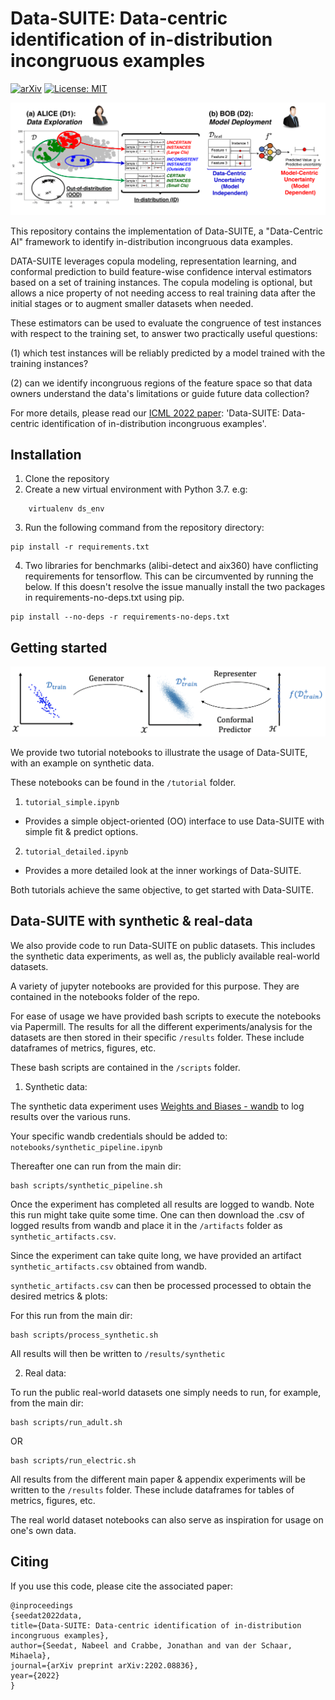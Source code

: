 # Data-SUITE: Data-centric identification of in-distribution incongruous examples

[![arXiv](https://img.shields.io/badge/arXiv-2202.08836-b31b1b.svg)](https://arxiv.org/abs/2202.08836)
[![License: MIT](https://img.shields.io/badge/License-MIT-blue.svg)](https://github.com/vanderschaarlab/Data-SUITE/blob/main/LICENSE)


![image](overview.png "How Data-SUITE can be used in practice")

This repository contains the implementation of Data-SUITE, a "Data-Centric AI" framework to identify in-distribution incongruous data examples.

DATA-SUITE leverages copula modeling, representation learning, and conformal prediction to build feature-wise confidence interval estimators based on a set of training instances. The copula modeling is optional, but allows a nice property of not needing access to real training data after the initial stages or to augment smaller datasets when needed.

These estimators can be used to evaluate the congruence of test instances with respect to the training set, to answer two practically useful questions:

(1) which test instances will be reliably predicted by a model trained with the training instances?

(2) can we identify incongruous regions of the feature space so that data owners understand the data's limitations or guide future data collection?

For more details, please read our [ICML 2022 paper](https://arxiv.org/abs/2202.08836): 'Data-SUITE: Data-centric identification of in-distribution incongruous examples'.

## Installation
1. Clone the repository
2. Create a new virtual environment with Python 3.7. e.g:
```shell
    virtualenv ds_env
```
3. Run the following command from the repository directory:
 ```shell
pip install -r requirements.txt
 ```

4. Two libraries for benchmarks (alibi-detect and aix360) have conflicting requirements for tensorflow. This can be circumvented by running the below. If this doesn't resolve the issue manually install the two packages in requirements-no-deps.txt using pip.

 ```shell
 pip install --no-deps -r requirements-no-deps.txt
 ```


## Getting started

![image](blueprint.png "Overview of Data-SUITE")

We provide two tutorial notebooks to illustrate the usage of Data-SUITE, with an example on synthetic data.

These notebooks can be found in the ``/tutorial`` folder.

1. ``tutorial_simple.ipynb``

 - Provides a simple object-oriented (OO) interface to use Data-SUITE with simple fit & predict options.

2. ``tutorial_detailed.ipynb``

- Provides a more detailed look at the inner workings of Data-SUITE.

Both tutorials achieve the same objective, to get started with Data-SUITE.

## Data-SUITE with synthetic & real-data

We also provide code to run Data-SUITE on public datasets. This includes the synthetic data experiments, as well as, the publicly available real-world datasets.

A variety of jupyter notebooks are provided for this purpose. They are contained in the notebooks folder of the repo.

For ease of usage we have provided bash scripts to execute the notebooks via Papermill. The results for all the different experiments/analysis for the datasets are then stored in their specific ``/results`` folder. These include dataframes of metrics, figures, etc.

These bash scripts are contained in the ``/scripts`` folder.

1. Synthetic data:

The synthetic data experiment uses [Weights and Biases - wandb](https://wandb.ai) to log results over the various runs.

Your specific wandb credentials should be added to: ``notebooks/synthetic_pipeline.ipynb``

Thereafter one can run from the main dir:
```shell
bash scripts/synthetic_pipeline.sh
```

Once the experiment has completed all results are logged to wandb. Note this run might take quite some time. One can then download the .csv of logged results from wandb and place it in the ``/artifacts`` folder as ``synthetic_artifacts.csv``.

Since the experiment can take quite long, we have provided an artifact ``synthetic_artifacts.csv`` obtained from wandb.

``synthetic_artifacts.csv`` can then be processed processed to obtain the desired metrics & plots:

For this run from the main dir:

```shell
bash scripts/process_synthetic.sh
```

All results will then be written to ``/results/synthetic``


2. Real data:

To run the public real-world datasets one simply needs to run, for example,  from the main dir:

```shell
bash scripts/run_adult.sh
```

OR

```shell
bash scripts/run_electric.sh
```

All results from the different main paper & appendix experiments will be written to the ``/results`` folder. These include dataframes for tables of metrics, figures, etc.

The real world dataset notebooks can also serve as inspiration for usage on one's own data.


## Citing

If you use this code, please cite the associated paper:

```
@inproceedings
{seedat2022data,
title={Data-SUITE: Data-centric identification of in-distribution incongruous examples},
author={Seedat, Nabeel and Crabbe, Jonathan and van der Schaar, Mihaela},
journal={arXiv preprint arXiv:2202.08836},
year={2022}
}
```
